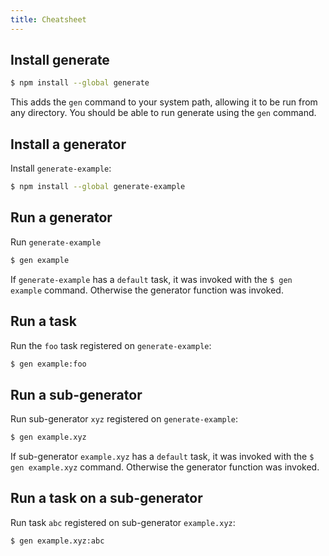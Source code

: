 ```yaml
---
title: Cheatsheet
---
```


## Install generate

```sh
$ npm install --global generate
```

This adds the `gen` command to your system path, allowing it to be run from any directory. You should be able to run generate using the `gen` command.

## Install a generator

Install `generate-example`:

```sh
$ npm install --global generate-example
```

## Run a generator

Run `generate-example`


```sh
$ gen example
```

If `generate-example` has a `default` task, it was invoked with the `$ gen example` command. Otherwise the generator function was invoked.

## Run a task

Run the `foo` task registered on `generate-example`:

```sh
$ gen example:foo
```

## Run a sub-generator

Run sub-generator `xyz` registered on `generate-example`:

```sh
$ gen example.xyz
```

If sub-generator `example.xyz` has a `default` task, it was invoked with the `$ gen example.xyz` command. Otherwise the generator function was invoked.

## Run a task on a sub-generator

Run task `abc` registered on sub-generator `example.xyz`:

```sh
$ gen example.xyz:abc
```


